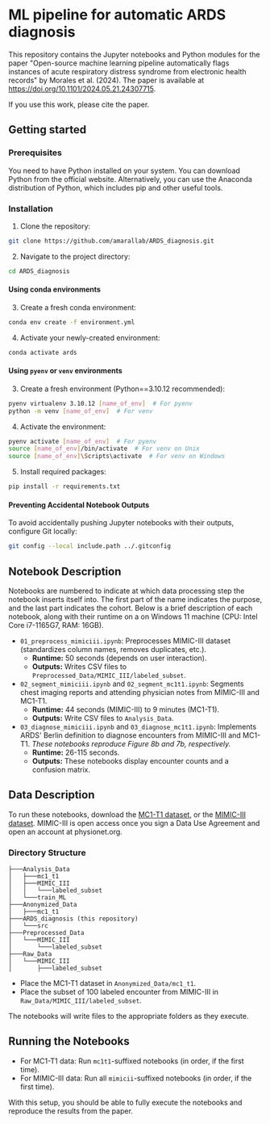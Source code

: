 # ML pipeline for automatic ARDS diagnosis  

This repository contains the Jupyter notebooks and Python modules for the paper "Open-source machine learning pipeline automatically flags instances of acute respiratory distress syndrome from electronic health records" by Morales et al. (2024). The paper is available at <https://doi.org/10.1101/2024.05.21.24307715>.  

If you use this work, please cite the paper.

## Getting started

### Prerequisites  

You need to have Python installed on your system. You can download Python from the official website. Alternatively, you can use the Anaconda distribution of Python, which includes pip and other useful tools.  

### Installation

1. Clone the repository:  

```bash
git clone https://github.com/amarallab/ARDS_diagnosis.git
```  

2. Navigate to the project directory:  

```bash
cd ARDS_diagnosis
```  

#### Using conda environments

3. Create a fresh conda environment:  

```bash
conda env create -f environment.yml
```  

4. Activate your newly-created environment:  

```bash
conda activate ards
```

#### Using `pyenv` or `venv` environments  


3. Create a fresh environment (Python==3.10.12 recommended):  

```bash
pyenv virtualenv 3.10.12 [name_of_env]  # For pyenv
python -m venv [name_of_env]  # For venv
```

4. Activate the environment:  

```bash
pyenv activate [name_of_env]  # For pyenv
source [name_of_env]/bin/activate  # For venv on Unix
source [name_of_env]\Scripts\activate  # For venv on Windows
```

5. Install required packages:  

```bash
pip install -r requirements.txt
```  

#### Preventing Accidental Notebook Outputs  

To avoid accidentally pushing Jupyter notebooks with their outputs, configure Git locally:

```bash
git config --local include.path ../.gitconfig
```

## Notebook Description  

Notebooks are numbered to indicate at which data processing step the notebook inserts itself into. The first part of the name indicates the purpose, and the last part indicates the cohort. Below is a brief description of each notebook, along with their runtime on a on Windows 11 machine (CPU: Intel Core i7-1165G7, RAM: 16GB).  

- `01_preprocess_mimiciii.ipynb`: Preprocesses MIMIC-III dataset (standardizes column names, removes duplicates, etc.).  
  - **Runtime:** 50 seconds (depends on user interaction).
  - **Outputs:** Writes CSV files to `Preprocessed_Data/MIMIC_III/labeled_subset`.
- `02_segment_mimiciii.ipynb` and `02_segment_mc1t1.ipynb`: Segments chest imaging reports and attending physician notes from MIMIC-III and MC1-T1.  
  - **Runtime:** 44 seconds (MIMIC-III) to 9 minutes (MC1-T1).
  - **Outputs:** Write CSV files to `Analysis_Data`.  
- `03_diagnose_mimiciii.ipynb` and `03_diagnose_mc1t1.ipynb`: Implements ARDS' Berlin definition to diagnose encounters from MIMIC-III and MC1-T1. *These notebooks reproduce Figure 8b and 7b, respectively.*  
  - **Runtime:** 26-115 seconds.  
  - **Outputs:** These notebooks display encounter counts and a confusion matrix.

## Data Description  

To run these notebooks, download the [MC1-T1 dataset](https://arch.library.northwestern.edu/), or the [MIMIC-III dataset](https://physionet.org/content/mimiciii/1.4/). MIMIC-III is open access once you sign a Data Use Agreement and open an account at physionet.org.

### Directory Structure  

```plaintext
├───Analysis_Data
│   ├───mc1_t1
│   ├───MIMIC_III
│   │   └───labeled_subset
│   └───train_ML
├───Anonymized_Data
│   ├───mc1_t1
├───ARDS_diagnosis (this repository)
│   └───src
├───Preprocessed_Data
│   └───MIMIC_III
│       └───labeled_subset
├───Raw_Data
│   └───MIMIC_III
│       ├───labeled_subset
```  

- Place the MC1-T1 dataset in `Anonymized_Data/mc1_t1`.  
- Place the subset of 100 labeled encounter from MIMIC-III in `Raw_Data/MIMIC_III/labeled_subset`.

The notebooks will write files to the appropriate folders as they execute.

## Running the Notebooks

- For MC1-T1 data: Run `mc1t1`-suffixed notebooks (in order, if the first time).  
- For MIMIC-III data: Run all `mimicii`-suffixed notebooks (in order, if the first time).  

With this setup, you should be able to fully execute the notebooks and reproduce the results from the paper.
